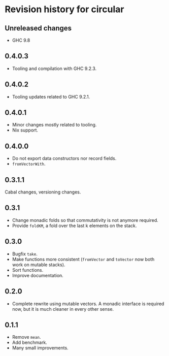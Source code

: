 
# Revision history for circular


## Unreleased changes

-   GHC 9.8


## 0.4.0.3

-   Tooling and compilation with GHC 9.2.3.


## 0.4.0.2

-   Tooling updates related to GHC 9.2.1.


## 0.4.0.1

-   Minor changes mostly related to tooling.
-   Nix support.


## 0.4.0.0

-   Do not export data constructors nor record fields.
-   `fromVectorWith`.


## 0.3.1.1

Cabal changes, versioning changes.


## 0.3.1

-   Change monadic folds so that commutativity is not anymore required.
-   Provide `foldKM`, a fold over the last k elements on the stack.


## 0.3.0

-   Bugfix `take`.
-   Make functions more consistent (`fromVector` and `toVector` now both work on
    mutable stacks).
-   Sort functions.
-   Improve documentation.


## 0.2.0

-   Complete rewrite using mutable vectors. A monadic interface is required now,
    but it is much cleaner in every other sense.


## 0.1.1

-   Remove `mean`.
-   Add benchmark.
-   Many small improvements.

